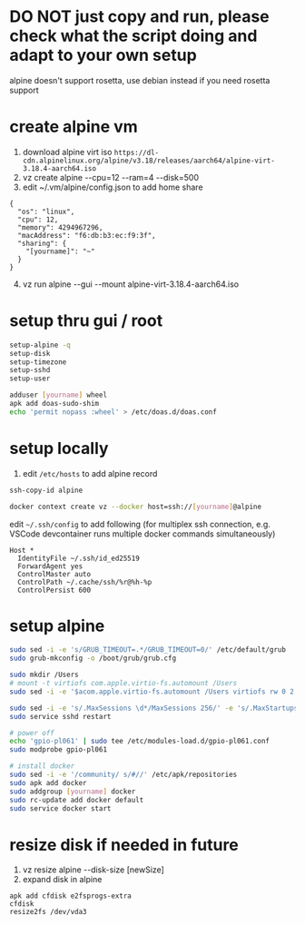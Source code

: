 # DO NOT just copy and run, please check what the script doing and adapt to your own setup

alpine doesn't support rosetta, use debian instead if you need rosetta support

# create alpine vm
1. download alpine virt iso `https://dl-cdn.alpinelinux.org/alpine/v3.18/releases/aarch64/alpine-virt-3.18.4-aarch64.iso`
2. vz create alpine --cpu=12 --ram=4 --disk=500
3. edit ~/.vm/alpine/config.json to add home share
```
{
  "os": "linux",
  "cpu": 12,
  "memory": 4294967296,
  "macAddress": "f6:db:b3:ec:f9:3f",
  "sharing": {
    "[yourname]": "~"
  }
}
```
4. vz run alpine --gui --mount alpine-virt-3.18.4-aarch64.iso

# setup thru gui / root
```sh
setup-alpine -q
setup-disk
setup-timezone
setup-sshd
setup-user

adduser [yourname] wheel
apk add doas-sudo-shim
echo 'permit nopass :wheel' > /etc/doas.d/doas.conf
```

# setup locally
1. edit `/etc/hosts` to add alpine record
```sh
ssh-copy-id alpine

docker context create vz --docker host=ssh://[yourname]@alpine
```
edit `~/.ssh/config` to add following (for multiplex ssh connection, e.g. VSCode devcontainer runs multiple docker commands simultaneously)
```
Host *
  IdentityFile ~/.ssh/id_ed25519
  ForwardAgent yes
  ControlMaster auto
  ControlPath ~/.cache/ssh/%r@%h-%p
  ControlPersist 600
```

# setup alpine
```sh
sudo sed -i -e 's/GRUB_TIMEOUT=.*/GRUB_TIMEOUT=0/' /etc/default/grub
sudo grub-mkconfig -o /boot/grub/grub.cfg

sudo mkdir /Users
# mount -t virtiofs com.apple.virtio-fs.automount /Users
sudo sed -i -e '$acom.apple.virtio-fs.automount /Users virtiofs rw 0 2' /etc/fstab

sudo sed -i -e 's/.MaxSessions \d*/MaxSessions 256/' -e 's/.MaxStartups .*/MaxStartups 128:30:256/' /etc/ssh/sshd_config
sudo service sshd restart

# power off
echo 'gpio-pl061' | sudo tee /etc/modules-load.d/gpio-pl061.conf
sudo modprobe gpio-pl061

# install docker
sudo sed -i -e '/community/ s/#//' /etc/apk/repositories
sudo apk add docker
sudo addgroup [yourname] docker
sudo rc-update add docker default
sudo service docker start
```

# resize disk if needed in future
1. vz resize alpine --disk-size [newSize]
2. expand disk in alpine
```
apk add cfdisk e2fsprogs-extra
cfdisk
resize2fs /dev/vda3
```
